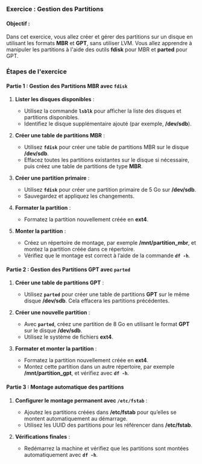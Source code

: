 ### Exercice : Gestion des Partitions 

#### Objectif :
Dans cet exercice, vous allez créer et gérer des partitions sur un disque en utilisant les formats **MBR** et **GPT**, sans utiliser LVM. Vous allez apprendre à manipuler les partitions à l'aide des outils **fdisk** pour MBR et **parted** pour GPT.


### Étapes de l'exercice

#### Partie 1 : Gestion des Partitions MBR avec `fdisk`

1. **Lister les disques disponibles** :
   - Utilisez la commande **`lsblk`** pour afficher la liste des disques et partitions disponibles.
   - Identifiez le disque supplémentaire ajouté (par exemple, **/dev/sdb**).

2. **Créer une table de partitions MBR** :
   - Utilisez **`fdisk`** pour créer une table de partitions MBR sur le disque **/dev/sdb**.
   - Effacez toutes les partitions existantes sur le disque si nécessaire, puis créez une table de partitions de type **MBR**.

3. **Créer une partition primaire** :
   - Utilisez **`fdisk`** pour créer une partition primaire de 5 Go sur **/dev/sdb**.
   - Sauvegardez et appliquez les changements.

4. **Formater la partition** :
   - Formatez la partition nouvellement créée en **ext4**.

5. **Monter la partition** :
   - Créez un répertoire de montage, par exemple **/mnt/partition_mbr**, et montez la partition créée dans ce répertoire.
   - Vérifiez que le montage est correct à l’aide de la commande **`df -h`**.

#### Partie 2 : Gestion des Partitions GPT avec `parted`

1. **Créer une table de partitions GPT** :
   - Utilisez **`parted`** pour créer une table de partitions **GPT** sur le même disque **/dev/sdb**. Cela effacera les partitions précédentes.
   
2. **Créer une nouvelle partition** :
   - Avec **`parted`**, créez une partition de 8 Go en utilisant le format **GPT** sur le disque **/dev/sdb**.
   - Utilisez le système de fichiers **ext4**.

3. **Formater et monter la partition** :
   - Formatez la partition nouvellement créée en **ext4**.
   - Montez cette partition dans un autre répertoire, par exemple **/mnt/partition_gpt**, et vérifiez avec **`df -h`**.

#### Partie 3 : Montage automatique des partitions

1. **Configurer le montage permanent avec `/etc/fstab`** :
   - Ajoutez les partitions créées dans **/etc/fstab** pour qu’elles se montent automatiquement au démarrage.
   - Utilisez les UUID des partitions pour les référencer dans **/etc/fstab**.

2. **Vérifications finales** :
   - Redémarrez la machine et vérifiez que les partitions sont montées automatiquement avec **`df -h`**.
